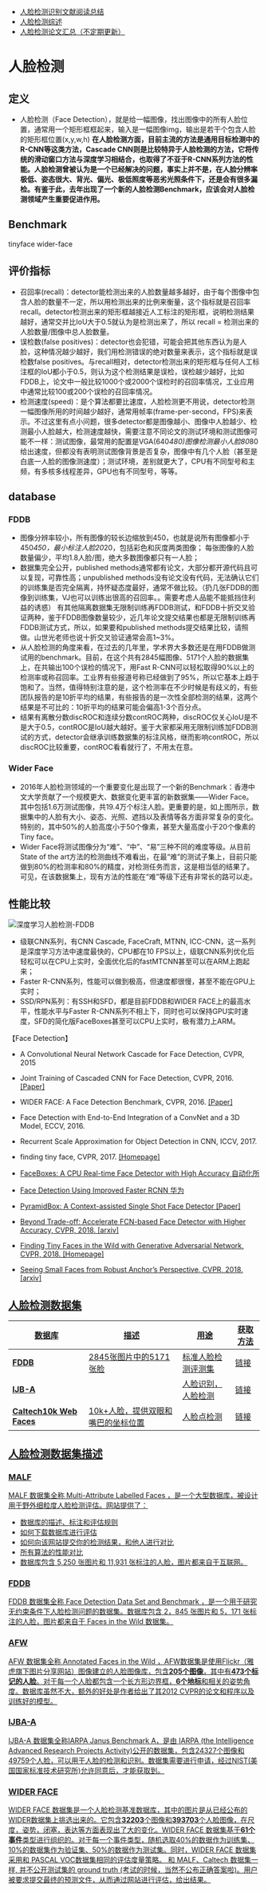 - [人脸检测识别文献阅读总结](http://blog.csdn.net/zhangjunhit/article/details/78296135)
- [人脸检测综述](https://mp.weixin.qq.com/s?spm=a2c4e.11153940.blogcont591169.8.7b955beaoZ6r30&__biz=MzI1MjQ2OTQ3Ng==&mid=2247489529&idx=1&sn=112ef0c29991caa256c67cc23884ab4f&chksm=e9e21e72de9597641d4212af9f7bd70975e0572411eb4d5c068bafe43872b43f6b667904d708&scene=0#rd)
- [人脸检测论文汇总（不定期更新）](https://zhuanlan.zhihu.com/p/38512246)
# 人脸检测
## 定义
- 人脸检测（Face Detection），就是给一幅图像，找出图像中的所有人脸位置，通常用一个矩形框框起来，输入是一幅图像img，输出是若干个包含人脸的矩形框位置(x,y,w,h)
__在人脸检测方面，目前主流的方法是通用目标检测中的R-CNN等这类方法，Cascade CNN则是比较特异于人脸检测的方法，它将传统的滑动窗口方法与深度学习相结合，也取得了不亚于R-CNN系列方法的性能。人脸检测曾被认为是一个已经解决的问题，事实上并不是，在人脸分辨率极低、姿态很大、背光、偏光、极低照度等恶劣光照条件下，还是会有很多漏检。有鉴于此，去年出现了一个新的人脸检测Benchmark，应该会对人脸检测领域产生重要促进作用。__

## Benchmark
tinyface
wider-face

## 评价指标
- 召回率(recall)：detector能检测出来的人脸数量越多越好，由于每个图像中包含人脸的数量不一定，所以用检测出来的比例来衡量，这个指标就是召回率recall。detector检测出来的矩形框越接近人工标注的矩形框，说明检测结果越好，通常交并比IoU大于0.5就认为是检测出来了，所以 recall = 检测出来的人脸数量/图像中总人脸数量。
- 误检数(false positives)：detector也会犯错，可能会把其他东西认为是人脸，这种情况越少越好，我们用检测错误的绝对数量来表示，这个指标就是误检数false positives。与recall相对，detector检测出来的矩形框与任何人工标注框的IoU都小于0.5，则认为这个检测结果是误检，误检越少越好，比如FDDB上，论文中一般比较1000个或2000个误检时的召回率情况，工业应用中通常比较100或200个误检的召回率情况。
- 检测速度(speed)：是个算法都要比速度，人脸检测更不用说，detector检测一幅图像所用的时间越少越好，通常用帧率(frame-per-second，FPS)来表示。不过这里有点小问题，很多detector都是图像越小、图像中人脸越少、检测最小人脸越大，检测速度越快，需要注意不同论文的测试环境和测试图像可能不一样：测试图像，最常用的配置是VGA(640*480)图像检测最小人脸80*80给出速度，但都没有表明测试图像背景是否复杂，图像中有几个人脸（甚至是白底一人脸的图像测速度）；测试环境，差别就更大了，CPU有不同型号和主频，有多核多线程差异，GPU也有不同型号，等等。


## database
### FDDB
- 图像分辨率较小，所有图像的较长边缩放到450，也就是说所有图像都小于450*450，最小标注人脸20*20，包括彩色和灰度两类图像；
每张图像的人脸数量偏少，平均1.8人脸/图，绝大多数图像都只有一人脸；
- 数据集完全公开，published methods通常都有论文，大部分都开源代码且可以复现，可靠性高；unpublished methods没有论文没有代码，无法确认它们的训练集是否完全隔离，持怀疑态度最好，通常不做比较。（扔几张FDDB的图像到训练集，VJ也可以训练出很高的召回率。。需要考虑人品能不能抵挡住利益的诱惑）
有其他隔离数据集无限制训练再FDDB测试，和FDDB十折交叉验证两种，鉴于FDDB图像数量较少，近几年论文提交结果也都是无限制训练再FDDB测试方式，所以，如果要和published methods提交结果比较，请照做。山世光老师也说十折交叉验证通常会高1~3%。
- 从人脸检测的角度来看，在过去的几年里，学术界大多数还是在用FDDB做测试用的benchmark。目前，在这个共有2845幅图像、5171个人脸的数据集上，在共输出100个误检的情况下，用Fast R-CNN可以轻松取得90%以上的检测率或称召回率。工业界有些报道号称已经做到了95%，所以它基本上趋于饱和了。当然，值得特别注意的是，这个检测率在不少时候是有歧义的，有些团队报告的是10折平均的结果，有些报告的是一次性全部检测的结果，这两个结果是不可比的：10折平均的结果可能会偏高1-3个百分点。
- 结果有离散分数discROC和连续分数contROC两种，discROC仅关心IoU是不是大于0.5，contROC是IoU越大越好。鉴于大家都采用无限制训练加FDDB测试的方式，detector会继承训练数据集的标注风格，继而影响contROC，所以discROC比较重要，contROC看看就行了，不用太在意。
### Wider Face
- 2016年人脸检测领域的一个重要变化是出现了一个新的Benchmark：香港中文大学贡献了一个规模更大、数据变化更丰富的新数据集——Wider Face。其中包括1.6万测试图像，共19.4万个标注人脸。更重要的是，如上图所示，数据集中的人脸有大小、姿态、光照、遮挡以及表情等各方面非常复杂的变化。特别的，其中50%的人脸高度小于50个像素，甚至大量高度小于20个像素的Tiny face。
- Wider Face将测试图像分为“难”、“中”、“易”三种不同的难度等级。从目前State of the art方法的检测曲线不难看出，在最“难”的测试子集上，目前只能做到80%的检测率和80%的精度，对检测任务而言，这是相当低的结果了。可见，在该数据集上，现有方法的性能在“难”等级下还有非常长的路可以走。

## 性能比较

![深度学习人脸检测-FDDB](https://github.com/geyongtao/deep-face-pipeline/blob/master/face%20detection%20papers/pictures/performace-FDDB.jpg)


- 级联CNN系列，有CNN Cascade, FaceCraft, MTNN, ICC-CNN，这一系列是深度学习方法中速度最快的，CPU都在10 FPS以上，级联CNN系列优化后轻松可以在CPU上实时，全面优化后的fastMTCNN甚至可以在ARM上跑起来；
- Faster R-CNN系列，性能可以做到极高，但速度都很慢，甚至不能在GPU上实时；
- SSD/RPN系列：有SSH和SFD，都是目前FDDB和WIDER FACE上的最高水平，性能水平与Faster R-CNN系列不相上下，同时也可以保持GPU实时速度，SFD的简化版FaceBoxes甚至可以CPU上实时，极有潜力上ARM。



【Face Detection】
<ul>
<li>
A Convolutional Neural Network Cascade for Face Detection, CVPR, 2015
</ul></li>
  
<ul>
<li>
Joint Training of Cascaded CNN for Face Detection, CVPR, 2016. <a href="http://www.cv-foundation.org/openaccess/content_cvpr_2016/papers/Qin_Joint_Training_of_CVPR_2016_paper.pdf">[Paper]</a></li>
</ul></li>

<ul>
<li>
WIDER FACE: A Face Detection Benchmark, CVPR, 2016. <a href="http://www.cv-foundation.org/openaccess/content_cvpr_2016/papers/Yang_WIDER_FACE_A_CVPR_2016_paper.pdf">[Paper]</a></li>
</ul></li>

<ul><li>
Face Detection with End-to-End Integration of a ConvNet and a 3D Model, ECCV, 2016.
</ul></li>
  
<ul><li>
 Recurrent Scale Approximation for Object Detection in CNN, ICCV, 2017.
 </ul></li>
 
 <ul><li>
  finding tiny face, CVPR, 2017. <a href="https://www.cs.cmu.edu/~peiyunh/tiny/">[Homepage]
  </ul></li>
  
 <ul><li>
 FaceBoxes: A CPU Real-time Face Detector with High Accuracy 自动化所
</ul></li>
 
 <ul><li> 
 Face Detection Using Improved Faster RCNN 华为
 </ul></li>
  
 <ul><li>
 PyramidBox: A Context-assisted Single Shot Face Detector <a href="https://arxiv.org/abs/1803.07737?context=cs">[Paper]
 </ul></li>
 
 
 <ul><li>
Beyond Trade-off: Accelerate FCN-based Face Detector with Higher Accuracy, CVPR, 2018. <a href="https://arxiv.org/abs/1804.05197">[arxiv]
</ul></li>
  

<ul><li>
Finding Tiny Faces in the Wild with Generative Adversarial Network, CVPR, 2018. <a href="https://ivul.kaust.edu.sa/Pages/pub-tiny-faces.aspx">[Homepage]
</ul></li>

<ul><li>
Seeing Small Faces from Robust Anchor’s Perspective, CVPR, 2018. <a href="https://arxiv.org/abs/1802.09058">[arxiv]
</ul></li>




## 人脸检测数据集
数据库| 描述| 用途| 获取方法
--------------|-------------|------------|------------
<b>FDDB</b> | 2845张图片中的5171张脸 | 标准人脸检测评测集 | [链接](http://vis-www.cs.umass.edu/fddb/)
<b>IJB-A</b> | |人脸识别，人脸检测 |[链接](http://www.nist.gov/itl/iad/ig/ijba_request.cfm)
<b>Caltech10k Web Faces</b> |10k+人脸，提供双眼和嘴巴的坐标位置 | 人脸点检测| [链接](http://www.vision.caltech.edu/Image_Datasets/Caltech_10K_WebFaces/#Description)

## 人脸检测数据集描述
### MALF
MALF 数据集全称 Multi-Attribute Labelled Faces ，是一个大型数据库，被设计用于野外细粒度人脸检测评估。网站提供了：

- 数据库的描述、标注和评估规则
- 如何下载数据库进行评估
- 如何向该网站提交你的检测结果，和他人进行对比
- 所有算法的性能对比
- 数据库包含 5,250 张图片和 11,931 张标注的人脸，图片都来自于互联网。

### FDDB
FDDB 数据集全称 Face Detection Data Set and Benchmark ，是一个用于研究无约束条件下人脸检测问题的数据集。数据库包含 2，845 张图片和 5，171 张标注的人脸，图片都来自于 Faces in the Wild 数据集。

### AFW
AFW 数据集全称 Annotated Faces in the Wild ，AFW数据集是使用Flickr（雅虎旗下图片分享网站）图像建立的人脸图像库，包含**205个图像**，其中有**473个标记的人脸**。对于每一个人脸都包含一个长方形边界框，**6个地标**和相关的姿势角度。数据库虽然不大，额外的好处是作者给出了其2012 CVPR的论文和程序以及训练好的模型。

### IJBA-A
IJBA-A 数据集全称IARPA Janus Benchmark A，是由 IARPA (the Intelligence Advanced Research Projects Activity)公开的数据集，包含24327个图像和49759个人脸，可以用于人脸的检测和识别。数据集需要进行申请，经过NIST(美国国家标准技术研究所)允许同意后，才能获取到。

### WIDER FACE
WIDER FACE 数据集是一个人脸检测基准数据库，其中的图片是从已经公布的WIDER数据集上挑选出来的。它包含**32203**个图像和**393703**个人脸图像，在尺度，姿势，闭塞，表达等方面表现出了大的变化。WIDER FACE 数据集基于**61个事件**类型进行组织的。对于每一个事件类型，随机选取40%的数据作为训练集、10%的数据集作为验证集、50%的数据作为测试集。同时，WIDER FACE 数据集采用和 PASCAL VOC数据集相同的评估度量策略。 和 MALF、Caltech 数据集一样, 并不公开测试集的 ground truth (考试的时候，当然不公布正确答案啦)。用户被要求提交最终的预测文件，从而通过网站进行评估，给出结果。 
